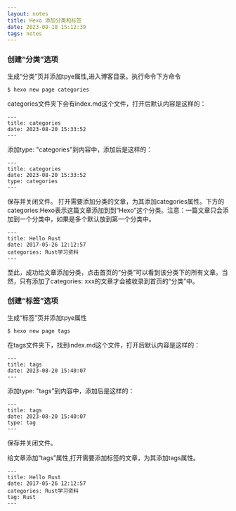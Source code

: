```yaml
---
layout: notes
title: Hexo 添加分类和标签
date: 2023-08-18 15:12:39
tags: notes
---
```


### 创建“分类”选项

生成“分类”页并添加tpye属性,进入博客目录。执行命令下方命令
```
$ hexo new page categories
```
categories文件夹下会有index.md这个文件，打开后默认内容是这样的：
```
---
title: categories
date: 2023-08-20 15:33:52
---
```
添加type: "categories"到内容中，添加后是这样的：
```
---
title: categories
date: 2023-08-20 15:33:52
type: categories
---
```
保存并关闭文件。
打开需要添加分类的文章，为其添加categories属性。下方的categories:Hexo表示这篇文章添加到到“Hexo”这个分类。注意：一篇文章只会添加到一个分类中，如果是多个默认放到第一个分类中。
```
---
title: Hello Rust
date: 2017-05-26 12:12:57
categories: Rust学习资料
---
```
至此，成功给文章添加分类，点击首页的“分类”可以看到该分类下的所有文章。当然，只有添加了categories: xxx的文章才会被收录到首页的“分类”中。

### 创建“标签”选项
生成“标签”页并添加tpye属性
```
$ hexo new page tags
```
在tags文件夹下，找到index.md这个文件，打开后默认内容是这样的：
```
---
title: tags
date: 2023-08-20 15:40:07
---
```

添加type: "tags"到内容中，添加后是这样的：
```
---
title: tags
date: 2023-08-20 15:40:07
type: tag
---
```
保存并关闭文件。

给文章添加“tags”属性,打开需要添加标签的文章，为其添加tags属性。
```
---
title: Hello Rust
date: 2017-05-26 12:12:57
categories: Rust学习资料
tag: Rust
---
```